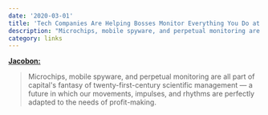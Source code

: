 ```yaml
---
date: '2020-03-01'
title: 'Tech Companies Are Helping Bosses Monitor Everything You Do at Work'
description: "Microchips, mobile spyware, and perpetual monitoring are all part of capital's fantasy of twenty-first-century scientific management — a future in which our movements, impulses, and rhythms are perfectly adapted to the needs of profit-making."
category: links
---
```


**[Jacobon:](https://jacobinmag.com/2020/03/tech-companies-bosses-monitoring-surveillance-workers-technology/)**

> Microchips, mobile spyware, and perpetual monitoring are all part of capital's fantasy of twenty-first-century scientific management — a future in which our movements, impulses, and rhythms are perfectly adapted to the needs of profit-making.<!-- excerpt -->
